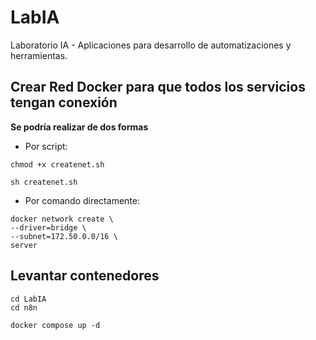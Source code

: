 # LabIA
Laboratorio IA - Aplicaciones para desarrollo de automatizaciones y herramientas.


## Crear Red Docker para que todos los servicios tengan conexión

**Se podría realizar de dos formas**

- Por script:
```
chmod +x createnet.sh
```
```
sh createnet.sh
```

- Por comando directamente:
  
```
docker network create \
--driver=bridge \
--subnet=172.50.0.0/16 \
server
```

## Levantar contenedores

```
cd LabIA
cd n8n
```
```
docker compose up -d
```
